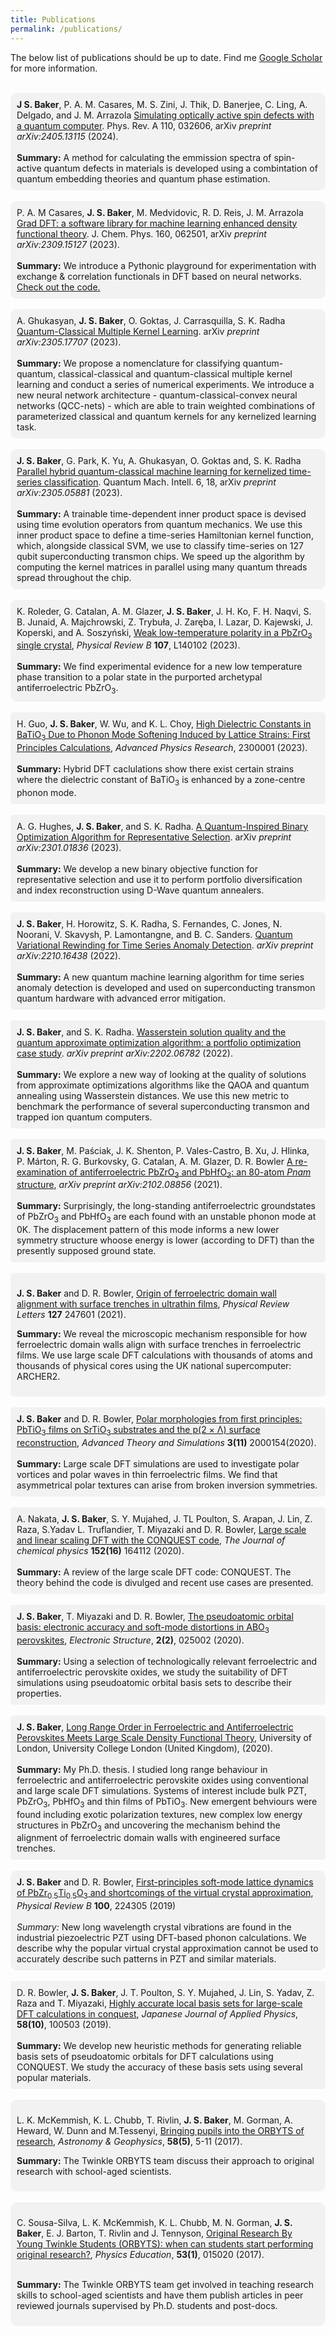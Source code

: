 ```yaml
---
title: Publications
permalink: /publications/
---
```


The below list of publications should be up to date. Find me [Google Scholar](https://scholar.google.co.uk/citations?user=Tct_ymQAAAAJ&hl=en) for more information.
<br><br>

<div style="background-color: #f2f2f2; border-radius: 10px; padding: 10px;">
<b>J S. Baker</b>, P. A. M. Casares, M. S. Zini, J. Thik, D. Banerjee, C. Ling, A. Delgado, and J. M. Arrazola <a href="https://journals.aps.org/pra/abstract/10.1103/PhysRevA.110.032606">Simulating optically active spin defects with a quantum computer</a>. Phys. Rev. A 110, 032606, arXiv <i>preprint arXiv:2405.13115
</i> (2024).<br><br>
<b>Summary:</b> A method for calculating the emmission spectra of spin-active quantum defects in materials is developed using a combintation of quantum embedding theories and quantum phase estimation.
</div>

<br>

<div style="background-color: #f2f2f2; border-radius: 10px; padding: 10px;">
P. A. M Casares, <b>J. S. Baker</b>, M. Medvidovic, R. D. Reis, J. M. Arrazola <a href="https://doi.org/10.1063/5.01810377">Grad DFT: a software library for machine learning enhanced density functional theory</a>. J. Chem. Phys. 160, 062501, arXiv <i>preprint arXiv:2309.15127
</i> (2023).<br><br>
<b>Summary:</b> We introduce a Pythonic playground for experimentation with exchange & correlation functionals in DFT based on neural networks. <a href="
https://github.com/XanaduAI/GradDFT">Check out the code.</a>
</div>

<br>

<div style="background-color: #f2f2f2; border-radius: 10px; padding: 10px;">
A. Ghukasyan, <b>J. S. Baker</b>, O. Goktas, J. Carrasquilla, S. K. Radha <a href="https://doi.org/10.48550/arXiv.2305.17707">Quantum-Classical Multiple Kernel Learning</a>. arXiv <i>preprint arXiv:2305.17707
</i> (2023).<br><br>
<b>Summary:</b> We propose a nomenclature for classifying quantum-quantum, classical-classical and quantum-classical multiple kernel learning
and conduct a series of numerical experiments. We introduce a new neural network architecture - quantum-classical-convex neural networks (QCC-nets) - which are able to train weighted combinations of parameterized classical and quantum kernels for any kernelized learning task.
</div>

<br>

<div style="background-color: #f2f2f2; border-radius: 10px; padding: 10px;">
<b>J. S. Baker</b>, G. Park, K. Yu, A. Ghukasyan, O. Goktas and, S. K. Radha <a href="https://doi.org/10.1007/s42484-024-00149-0">Parallel hybrid quantum-classical machine learning for kernelized time-series classification</a>. Quantum Mach. Intell. 6, 18, arXiv <i>preprint arXiv:2305.05881</i> (2023).<br><br>
<b>Summary:</b> A trainable time-dependent inner product space is devised using time evolution operators from quantum mechanics. We use this inner product space to define a time-series Hamiltonian kernel function, which, alongside classical SVM, we use to classify time-series on 127 qubit superconducting transmon chips. We speed up the algorithm by computing the kernel matrices in parallel using many quantum threads spread throughout the chip.
</div>

<br>

<div style="background-color: #f2f2f2; border-radius: 10px; padding: 10px;">
K. Roleder, G. Catalan, A. M. Glazer, <b>J. S. Baker</b>, J. H. Ko, F. H. Naqvi, S. B. Junaid, A. Majchrowski, Z. Trybuła, J. Zaręba, I. Lazar, D. Kajewski, J. Koperski, and A. Soszyński, <a href="https://doi.org/10.1103/PhysRevB.107.L140102">Weak low-temperature polarity in a PbZrO<sub>3</sub> single crystal</a>, <i>Physical Review B</i> <b>107</b>, L140102 (2023).<br><br>
<b>Summary:</b> We find experimental evidence for a new low temperature phase transition to a polar state in the purported archetypal antiferroelectric PbZrO<sub>3</sub>.
</div>

<br>

<div style="background-color: #f2f2f2; border-radius: 5px; padding: 10px;">
H. Guo, <b>J. S. Baker</b>, W. Wu, and K. L. Choy, <a href="https://doi.org/10.1002/apxr.202300001">High Dielectric Constants in BaTiO<sub>3</sub> Due to Phonon Mode Softening Induced by Lattice Strains: First Principles Calculations</a>, <i>Advanced Physics Research</i>, 2300001 (2023).<br><br>
<b>Summary:</b> Hybrid DFT caclulations show there exist certain strains where the dielectric constant of BaTiO<sub>3</sub> is enhanced by a zone-centre phonon mode.
</div>

<br>

<div style="background-color: #f2f2f2; border-radius: 5px; padding: 10px;">
A. G. Hughes, <b>J. S. Baker</b>, and S. K. Radha. <a href="https://arxiv.org/abs/2301.01836">A Quantum-Inspired Binary Optimization Algorithm for Representative Selection</a>. arXiv <i>preprint arXiv:2301.01836</i> (2023).<br><br>
<b>Summary:</b> We develop a new binary objective function for representative selection and use it to perform portfolio diversification and index reconstruction using D-Wave quantum annealers.
</div>

<br>

<div style="background-color: #f2f2f2; border-radius: 5px; padding: 10px;">
<b>J. S. Baker</b>, H. Horowitz, S. K. Radha, S. Fernandes, C. Jones, N. Noorani, V. Skavysh, P. Lamontangne, and B. C. Sanders. <a href="https://doi.org/10.48550/arXiv.2210.16438">Quantum Variational Rewinding for Time Series Anomaly Detection</a>. <i>arXiv preprint arXiv:2210.16438</i> (2022).<br><br>
<b>Summary:</b> A new quantum machine learning algorithm for time series anomaly detection is developed and used on superconducting transmon quantum hardware with advanced error mitigation.
</div>

<br>

<div style="background-color: #f2f2f2; border-radius: 5px; padding: 10px;">
<b>J. S. Baker</b>, and S. K. Radha. <a href="https://doi.org/10.48550/arXiv.2202.06782">Wasserstein solution quality and the quantum approximate optimization algorithm: a portfolio optimization case study</a>. <i>arXiv preprint arXiv:2202.06782</i> (2022).<br><br>
<b>Summary:</b> We explore a new way of looking at the quality of solutions from approximate optimizations algorithms like the QAOA and quantum annealing using Wasserstein distances. We use this new metric to benchmark the performance of several superconducting transmon and trapped ion quantum computers.
</div>

<br>

<div style="background-color: #f2f2f2; border-radius: 5px; padding: 10px;">
<b>J. S. Baker</b>, M. Paściak, J. K. Shenton, P. Vales-Castro, B. Xu, J. Hlinka, P. Márton, R. G. Burkovsky, G. Catalan, A. M. Glazer, D. R. Bowler <a href="https://doi.org/10.48550/arXiv.2102.08856">A re-examination of antiferroelectric PbZrO<sub>3</sub> and PbHfO<sub>3</sub>: an 80-atom <i>Pnam</i> structure</a>, <i>arXiv preprint arXiv:2102.08856</i> (2021).<br><br>
<b>Summary:</b> Surprisingly, the long-standing  antiferroelectric groundstates of PbZrO<sub>3</sub> and PbHfO<sub>3</sub> are each found with an unstable phonon mode at 0K. The displacement pattern of this mode informs a new lower symmetry structure whoose energy is lower (according to DFT) than the presently supposed ground state.
</div>

<br>

<div style="background-color: #f2f2f2; border-radius: 5px; padding: 10px;">
    <p><b>J. S. Baker</b> and D. R. Bowler, <a href="https://doi.org/10.1103/PhysRevLett.127.247601">Origin of ferroelectric domain wall alignment with surface trenches in ultrathin films</a>, <i>Physical Review Letters</i> <b>127</b> 247601 (2021).</p>
    <p><strong>Summary:</strong> We reveal the microscopic mechanism responsible for how ferroelectric domain walls align with surface trenches in ferroelectric films. We use large scale DFT calculations with thousands of atoms and thousands of physical cores using the UK national supercomputer: ARCHER2.</p>
</div>

<br>

<div style="background-color: #f2f2f2; border-radius: 5px; padding: 10px;">
    <b>J. S. Baker</b> and D. R. Bowler, <a href="https://doi.org/10.1002/adts.202000154">Polar morphologies from first principles: PbTiO<sub>3</sub> films on SrTiO<sub>3</sub> substrates and the p(2 × Λ) surface reconstruction</a>, <i>Advanced Theory and Simulations</i> <b>3(11)</b> 2000154(2020).<br><br>
    <b>Summary:</b> Large scale DFT simulations are used to investigate polar vortices and polar waves in thin ferroelectric films. We find that asymmetrical polar textures can arise from broken inversion symmetries.
</div>

<br>

<div style="background-color: #f2f2f2; border-radius: 5px; padding: 10px;">
  A. Nakata, <b>J. S. Baker</b>, S. Y. Mujahed, J. TL Poulton, S. Arapan, J. Lin, Z. Raza, S.Yadav L. Truflandier, T. Miyazaki and D. R. Bowler, <a href="https://doi.org/10.1063/5.0005074">Large scale and linear scaling DFT with the CONQUEST code</a>, <i>The Journal of chemical physics</i> <b>152(16)</b> 164112 (2020).
  <br><br>
  <b>Summary:</b> A review of the large scale DFT code: CONQUEST. The theory behind the code is divulged and recent use cases are presented.
</div>

<br>

<div style="background-color: #f2f2f2; border-radius: 5px; padding: 10px;">
    <b>J. S. Baker</b>, T. Miyazaki and D. R. Bowler, <a href="https://iopscience.iop.org/article/10.1088/2516-1075/ab950e">The pseudoatomic orbital basis: electronic accuracy and soft-mode distortions in ABO<sub>3</sub> perovskites</a>, <i>Electronic Structure</i>, <b>2(2)</b>, 025002 (2020).
    <br><br>
    <b>Summary:</b> Using a selection of technologically relevant ferroelectric and antiferroelectric perovskite oxides, we study the suitability of DFT simulations using pseudoatomic orbital basis sets to describe their properties.
</div>

<br>

<div style="background-color: #f2f2f2; border-radius: 5px; padding: 10px;">
<b>J. S. Baker</b>, <a href="https://discovery.ucl.ac.uk/id/eprint/10118419/">Long Range Order in Ferroelectric and Antiferroelectric Perovskites Meets Large Scale Density Functional Theory</a>, University of London, University College London (United Kingdom), (2020).
<br><br>
<b>Summary:</b> My Ph.D. thesis. I studied long range behaviour in ferroelectric and antiferroelectric perovskite oxides using conventional and large scale DFT simulations. Systems of interest include bulk PZT, PbZrO<sub>3</sub>, PbHfO<sub>3</sub> and thin films of PbTiO<sub>3</sub>. New emergent behviours were found including exotic polarization textures, new complex low energy structures in PbZrO<sub>3</sub> and uncovering the mechanism behind the alignment of ferroelectric domain walls with engineered surface trenches.
</div>

<br>

<div style="background-color:#f2f2f2; border-radius:10px; padding:10px;">
<b>J. S. Baker</b> and D. R. Bowler, <a href="https://doi.org/10.1103/PhysRevB.100.224305">First-principles soft-mode lattice dynamics of PbZr<sub>0.5</sub>Ti<sub>0.5</sub>O<sub>3</sub> and shortcomings of the virtual crystal approximation</a>, <i>Physical Review B</i> <b>100</b>, 224305 (2019)<br>
<br>
<em>Summary:</em> New long wavelength crystal vibrations are found in the industrial piezoelectric PZT using DFT-based phonon calculations. We describe why the popular virtual crystal approximation cannot be used to accurately describe such patterns in PZT and similar materials.
</div>

<br>

<div style="background-color: #f2f2f2; border-radius: 5px; padding: 10px;">
D. R. Bowler, <b>J. S. Baker</b>, J. T. Poulton, S. Y. Mujahed, J. Lin, S. Yadav, Z. Raza and T. Miyazaki, <a href="https://iopscience.iop.org/article/10.7567/1347-4065/ab45af/meta">Highly accurate local basis sets for large-scale DFT calculations in conquest</a>, <i>Japanese Journal of Applied Physics</i>, <b>58(10)</b>, 100503 (2019).<br><br>
<b>Summary:</b> We develop new heuristic methods for generating reliable basis sets of pseudoatomic orbitals for DFT calculations using CONQUEST. We study the accuracy of these basis sets using several popular materials.
</div>

<br>

<div style="background-color: #f2f2f2; padding: 10px; border-radius: 10px;">
    <p>
        L. K. McKemmish, K. L. Chubb, T. Rivlin, <strong>J. S. Baker</strong>, M. Gorman, A. Heward, W. Dunn and M.Tessenyi, 
        <a href="https://doi.org/10.1093/astrogeo/atx169">Bringing pupils into the ORBYTS of research</a>, 
        <em>Astronomy &amp; Geophysics</em>, <strong>58(5)</strong>, 5-11 (2017).
    </p>
    <p>
        <strong>Summary:</strong> The Twinkle ORBYTS team discuss their approach to original research with school-aged scientists.
    </p>
</div>

<br>

<div style="background-color: #f2f2f2; border-radius: 10px; padding: 10px;">

C. Sousa-Silva, L. K. McKemmish, K. L. Chubb, M. N. Gorman, <strong>J. S. Baker</strong>, E. J. Barton, T. Rivlin and J. Tennyson, <a href="https://iopscience.iop.org/article/10.1088/1361-6552/aa8f2a/meta">Original Research By Young Twinkle Students (ORBYTS): when can students start performing original research?</a>, <em>Physics Education</em>, <strong>53(1)</strong>, 015020 (2017). <br><br>

<strong>Summary:</strong> The Twinkle ORBYTS team get involved in teaching research skills to school-aged scientists and have them publish articles in peer reviewed journals supervised by Ph.D. students and post-docs.

</div>
